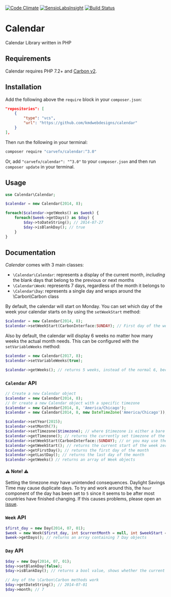 [![Code Climate](https://codeclimate.com/github/kmdwebdesigns/calendar.png)](https://codeclimate.com/github/kmdwebdesigns/calendar)
[![SensioLabsInsight](https://insight.sensiolabs.com/projects/004f9246-a92c-479a-a0e0-4564fe43eaa5/mini.png)](https://insight.sensiolabs.com/projects/004f9246-a92c-479a-a0e0-4564fe43eaa5)
[![Build Status](https://travis-ci.org/kmdwebdesigns/calendar.svg?branch=master)](https://travis-ci.org/kmdwebdesigns/calendar)

# Calendar

Calendar Library written in PHP

## Requirements

Calendar requires PHP 7.2+ and [Carbon v2](https://github.com/briannesbitt/carbon).

## Installation

Add the following above the `require` block in your `composer.json`:

```json
"repositories": [
    {
        "type": "vcs",
        "url": "https://github.com/kmdwebdesigns/calendar"
    }
],
```

Then run the following in your terminal:

```bash
composer require "carvefx/calendar:^3.0"
```

Or, add `"carvefx/calendar": "^3.0"` to your `composer.json` and then run `composer update` in your terminal.

## Usage

```php
use Calendar\Calendar;

$calendar = new Calendar(2014, 8);

foreach($calendar->getWeeks() as $week) {
    foreach($week->getDays() as $day) {
        $day->toDateString(); // 2014-07-27
        $day->isBlankDay(); // true
    }
}
```

## Documentation

_Calendar_ comes with 3 main classes:

* `\Calendar\Calendar`: represents a display of the current month, *including* the blank days that belong to the previous or next months
* `\Calendar\Week`: represents 7 days, regardless of the month it belongs to
* `\Calendar\Day`: represents a single day and wraps around the \Carbon\Carbon class

By default, the calendar will start on Monday. You can set which day of the week your calendar starts on by using the `setWeekStart` method:

```php
$calendar = new Calendar(2014, 8);
$calendar->setWeekStart(CarbonInterface:SUNDAY); // First day of the week is now Sunday
```

Also by default, the calendar will display 6 weeks no matter how many weeks the actual month needs. This can be configured with the `setVariableWeeks` method:

```php
$calendar = new Calendar(2017, 8);
$calendar->setVariableWeeks(true);

$calendar->getWeeks(); // returns 5 weeks, instead of the normal 6, because the last week contains all blank days
```

### `Calendar` API

```php
// Create a new Calendar object
$calendar = new Calendar(2014, 8);
// Or create a new Calendar object with a specific timezone
$calendar = new Calendar(2014, 8, 'America/Chicago');
$calendar = new Calendar(2014, 8, new DateTimeZone('America/Chicago'));

$calendar->setYear(2015);
$calendar->setMonth(7);
$calendar->setTimezone($timezone); // where $timezone is either a bare timezone string, or a DateTimeZone object
$calendar->getTimezone(); // returns the currently set timezone of the calendar as a DateTimeZone object
$calendar->setWeekStart(CarbonInterface::SUNDAY); // or you may use the zero-indexed day integer
$calendar->getWeekStart(); // returns the current start of the week zero-indexed day integer
$calendar->getFirstDay(); // returns the first day of the month
$calendar->getLastDay(); // returns the last day of the month
$calendar->getWeeks() // returns an array of Week objects
```

#### :warning: Note! :warning:
Setting the timezone *may* have unintended consequences. Daylight Savings Time may cause duplicate days. To try and work around this, the `hour` component of the day has been set to `5` since it seems to be after most countries have finished changing. If this causes problems, please open an [issue](https://github.com/kmdwebdesigns/calendar/issues).

### `Week` API

```php
$first_day = new Day(2014, 07, 01);
$week = new Week($first_day, int $currentMonth = null, int $weekStart = CarbonInterface::MONDAY); // constructor requires the day the week starts at
$week->getDays(); // returns an array containing 7 Day objects
```

### `Day` API

```php
$day = new Day(2014, 07, 01);
$day->setBlankDay(false);
$day->isBlankDay(); // returns a bool value, shows whether the current day is part of the current month

// Any of the \Carbon\Carbon methods work
$day->getDateString(); // 2014-07-01
$day->month; // 7
```
